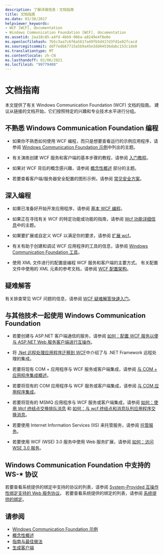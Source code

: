 ```yaml
---
description: 了解详细信息：文档指南
title: 文档指南
ms.date: 03/30/2017
helpviewer_keywords:
- WCF [WCF], documentation
- Windows Communication Foundation [WCF], documentation
ms.assetid: 2aa18c85-a4fd-4bb9-986a-a8249e4f8e0e
ms.openlocfilehash: 7b5c3aa7c6f6a561fa49fb5d417d3fd1e82fcacd
ms.sourcegitcommit: ddf7edb67715a5b9a45e3dd44536dabc153c1de0
ms.translationtype: MT
ms.contentlocale: zh-CN
ms.lasthandoff: 02/06/2021
ms.locfileid: "99779408"
---
```

# <a name="guide-to-the-documentation"></a>文档指南

本文提供了有关 Windows Communication Foundation (WCF) 文档的指南。 建议从链接的文档开始，它们按照特定的兴趣和专业技术水平进行分组。  
  
## <a name="new-to-windows-communication-foundation-programming"></a>不熟悉 Windows Communication Foundation 编程  
  
- 如果你不熟悉如何使用 WCF 编程，而只是想要查看运行的示例应用程序，请参阅 [Windows Communication Foundation 示例](./samples/index.md)中列出的主题。  
  
- 有关演练创建 WCF 服务和客户端的基本步骤的教程，请参阅 [入门教程](getting-started-tutorial.md)。  
  
- 如果对 WCF 背后的概念感兴趣，请参阅 [概念性概述](conceptual-overview.md) 部分的主题。  
  
- 若要查看客户端/服务器安全配置的图形示例，请参阅 [常见安全方案](./feature-details/common-security-scenarios.md)。  
  
## <a name="programming-in-depth"></a>深入编程  
  
- 如果已准备好开始开发应用程序，请参阅 [基本 WCF 编程](basic-wcf-programming.md)。  
  
- 如果正在寻找有关 WCF 的特定功能或功能的指南，请参阅 [Wcf 功能详细信息](./feature-details/index.md)中的主题。  
  
- 如果要扩展或自定义 WCF 以满足你的要求，请参阅 [扩展 wcf](./extending/index.md)。  
  
- 有关有助于创建和调试 WCF 应用程序的工具的信息，请参阅 [Windows Communication Foundation 工具](tools.md)。  
  
- 使用 XML 文件进行的配置是编程 WCF 服务和客户端的主要方式。 有关配置文件中使用的 XML 元素的参考文档，请参阅 [WCF 配置架构](../configure-apps/file-schema/wcf/index.md)。  
  
## <a name="troubleshooting"></a>疑难解答  

 有关排查常见 WCF 问题的信息，请参阅 [WCF 疑难解答快速入门](wcf-troubleshooting-quickstart.md)。  
  
## <a name="using-windows-communication-foundation-with-other-technologies"></a>与其他技术一起使用 Windows Communication Foundation  
  
- 若要创建与 ASP.NET 客户端通信的服务，请参阅 [如何：配置 WCF 服务以便与 ASP.NET Web 服务客户端进行互操作](./feature-details/config-wcf-service-with-aspnet-web-service.md)。  
  
- 将 [.Net 远程处理应用程序迁移到 WCF](./feature-details/migrating-net-remoting-applications-to-wcf.md)中介绍了与 .NET Framework 远程处理的集成。  
  
- 若要将现有 COM + 应用程序与 WCF 服务或客户端集成，请参阅 [与 COM + 应用程序集成概述](./feature-details/integrating-with-com-plus-applications-overview.md)。  
  
- 若要将现有的 COM 应用程序与 WCF 服务或客户端集成，请参阅 [与 COM 应用程序集成](./feature-details/integrating-with-com-applications.md)。  
  
- 若要将现有的 MSMQ 应用程序与 WCF 服务或客户端集成，请参阅 [如何：使用 Wcf 终结点交换排队消息](./feature-details/how-to-exchange-queued-messages-with-wcf-endpoints.md) 和 [如何：与 wcf 终结点和消息队列应用程序交换消息](./feature-details/how-to-exchange-messages-with-wcf-endpoints-and-message-queuing-applications.md)。  
  
- 若要使用 Internet Information Services (IIS) 来托管服务，请参阅 [托管服务](hosting-services.md)。  
  
- 若要使用 WCF (WSE) 3.0 服务中使用 Web 服务扩展，请参阅 [如何：访问 WSE 3.0 服务](./feature-details/how-to-access-a-wse-3-0-service-with-a-wcf-client.md)。  
  
## <a name="ws--protocols-supported-in-windows-communication-foundation"></a>Windows Communication Foundation 中支持的 WS-* 协议  

 若要查看系统提供的绑定中支持的协议的列表，请参阅 [System-Provided 互操作性绑定支持的 Web 服务协议](./feature-details/web-services-protocols-supported-by-system-provided-interoperability-bindings.md)。 若要查看系统提供的绑定的列表，请参阅 [系统提供的绑定](system-provided-bindings.md)。  
  
## <a name="see-also"></a>请参阅

- [Windows Communication Foundation 示例](./samples/index.md)
- [概念性概述](conceptual-overview.md)
- [指南与最佳做法](guidelines-and-best-practices.md)
- [生成客户端](building-clients.md)
